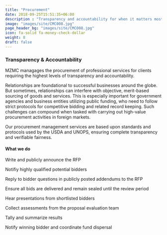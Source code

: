 ```yaml
---
title: "Procurement"
date: 2018-09-25T15:51:35+06:00
description : "Transparency and accountability for when it matters most"
image: "images/site/CMC008.jpg"
page_header_bg: "images/site/CMC008.jpg"
icon: fa-solid fa-money-check-dollar
weight: 8
draft: false
---
```


### Transparency & Accountability

MZMC managages the procurement of professional services for clients requiring the highest levels of transparency and accountability.

Relationships are foundational to successful businesses around the globe. But sometimes, relationships can interfere with objective, merit-based sourcing of goods and services. This is especially important for government agencies and business entities utilizing public funding, who need to follow strict protocols for competitive bidding and related record keeping. Such challenges can compound when tasked with carrying out high-value procurement activities in foreign markets.

Our procurement management services are based upon standards and protocols used by the USDA and UNOPS, ensuring complete transparency and verifiable fairness.

<div class="service-checklist">

#### What we do

<i class="fa fa-check"></i> Write and publicly announce the RFP

<i class="fa fa-check"></i> Notifiy highly qualified potential bidders 

<i class="fa fa-check"></i> Reply to bidder questions in publicly posted addendums to the RFP

<i class="fa fa-check"></i> Ensure all bids are delivered and remain sealed until the review period

<i class="fa fa-check"></i> Hear presentations from shortlisted bidders

<i class="fa fa-check"></i> Collect assessments from the proposal evaluation team

<i class="fa fa-check"></i> Tally and summarize results

<i class="fa fa-check"></i> Notify winning bidder and coordinate fund dispersal

</div>

